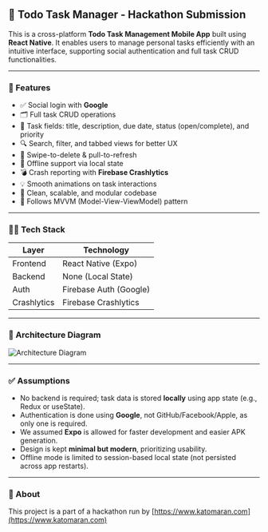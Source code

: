 ## 📱 Todo Task Manager - Hackathon Submission

This is a cross-platform **Todo Task Management Mobile App** built using **React Native**. It enables users to manage personal tasks efficiently with an intuitive interface, supporting social authentication and full task CRUD functionalities.  

---

### 🚀 Features

- ✅ Social login with **Google**
- 🗂 Full task CRUD operations
- 📅 Task fields: title, description, due date, status (open/complete), and priority
- 🔍 Search, filter, and tabbed views for better UX
- 🤏 Swipe-to-delete & pull-to-refresh
- 💾 Offline support via local state
- 💣 Crash reporting with **Firebase Crashlytics**
- 💡 Smooth animations on task interactions
- 🧹 Clean, scalable, and modular codebase
- 🎯 Follows MVVM (Model-View-ViewModel) pattern

---

### 🧑‍💻 Tech Stack

| Layer       | Technology             |
|-------------|------------------------|
| Frontend    | React Native (Expo)    |
| Backend     | None (Local State)     |
| Auth        | Firebase Auth (Google) |
| Crashlytics | Firebase Crashlytics   |

---

### 🧱 Architecture Diagram

![Architecture Diagram](assets/architecture.png)

---

### ✅ Assumptions

- No backend is required; task data is stored **locally** using app state (e.g., Redux or useState).
- Authentication is done using **Google**, not GitHub/Facebook/Apple, as only one is required.
- We assumed **Expo** is allowed for faster development and easier APK generation.
- Design is kept **minimal but modern**, prioritizing usability.
- Offline mode is limited to session-based local state (not persisted across app restarts).

---

### 📍 About

This project is a part of a hackathon run by [https://www.katomaran.com](https://www.katomaran.com)
